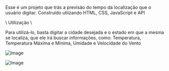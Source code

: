 Esse é um projeto que trás a previsão do tempo da localização que o usuário digitar. Construído utiizando HTML, CSS, JavaScript e API

\ Utilização \

Para utilizá-lo, basta digitar a cidade desejada e o estado em que a mesma se localiza, que ele irá buscar informações, como: Temperatura, Temperatura Máxima e Mínima, Umidade e Velocidade do Vento

![Image](https://github.com/user-attachments/assets/179e6843-c4c6-4a71-917c-9f2afed0fc89)

![Image](https://github.com/user-attachments/assets/0b2fa78a-6cfb-41c4-b9d2-e849c7f7e95f)
